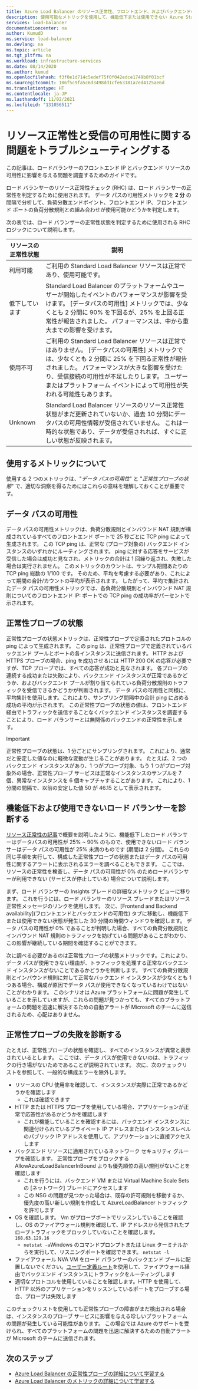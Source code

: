 ```yaml
---
title: Azure Load Balancer のリソース正常性、フロントエンド、およびバックエンドの可用性に関する問題のトラブルシューティング
description: 使用可能なメトリックを使用して、機能低下または使用できない Azure Standard Load Balancer を診断します。
services: load-balancer
documentationcenter: na
author: KumudD
ms.service: load-balancer
ms.devlang: na
ms.topic: article
ms.tgt_pltfrm: na
ms.workload: infrastructure-services
ms.date: 08/14/2020
ms.author: kumud
ms.openlocfilehash: f3f0e1d714c5edef75f0f042edce1749b8f01bcf
ms.sourcegitcommit: 106f5c9fa5c6d3498dd1cfe63181a7ed4125ae6d
ms.translationtype: HT
ms.contentlocale: ja-JP
ms.lasthandoff: 11/02/2021
ms.locfileid: "131056511"
---
```

# <a name="troubleshoot-resource-health-and-inbound-availability-issues"></a>リソース正常性と受信の可用性に関する問題をトラブルシューティングする 

この記事は、ロードバランサーのフロントエンド IP とバックエンド リソースの可用性に影響を与える問題を調査するためのガイドです。 

ロード バランサーのリソース正常性チェック (RHC) は、ロード バランサーの正常性を判定するために使用されます。 データ パスの可用性メトリックを **2 分** の間隔で分析して、負荷分散エンドポイント、フロントエンド IP、フロントエンド ポートの負荷分散規則との組み合わせが使用可能かどうかを判定します。

次の表では、ロード バランサーの正常性状態を判定するために使用される RHC ロジックについて説明します。

| リソースの正常性状態 | 説明 |
| --- | --- |
| 利用可能 | ご利用の Standard Load Balancer リソースは正常であり、使用可能です。 |
| 低下しています | Standard Load Balancer のプラットフォームやユーザーが開始したイベントのパフォーマンスが影響を受けます。 [データパスの可用性] メトリックでは、少なくとも 2 分間に 90% を下回るが、25% を上回る正常性が報告されました。 パフォーマンスは、中から重大までの影響を受けます。 
| 使用不可 | ご利用の Standard Load Balancer リソースは正常ではありません。 [データパスの可用性] メトリックでは、少なくとも 2 分間に 25% を下回る正常性が報告されました。 パフォーマンスが大きな影響を受けたり、受信接続の可用性が不足したりします。 ユーザーまたはプラットフォーム イベントによって可用性が失われる可能性もあります。 |
| Unknown | Standard Load Balancer リソースのリソース正常性状態がまだ更新されていないか、過去 10 分間にデータパスの可用性情報が受信されていません。 これは一時的な状態であり、データが受信されれば、すぐに正しい状態が反映されます。 |


## <a name="about-the-metrics-well-use"></a>使用するメトリックについて
使用する 2 つのメトリックは、"*データ パスの可用性*" と "*正常性プローブの状態*" で、適切な洞察を得るためにはこれらの意味を理解しておくことが重要です。 

## <a name="data-path-availability"></a>データ パスの可用性
データ パスの可用性メトリックは、負荷分散規則とインバウンド NAT 規則が構成されているすべてのフロントエンド ポートで 25 秒ごとに TCP ping によって生成されます。 この TCP ping は、正常な (プローブ対象の) バックエンド インスタンスのいずれかにルーティングされます。 ping に対する応答をサービスが受信した場合は成功と見なされ、メトリックの合計は 1 回繰り返され、失敗した場合は実行されません。 このメトリックのカウントは、サンプル期間あたりの TCP ping 総数の 1/100 です。 そのため、平均を考慮する必要があり、これによって期間の合計/カウントの平均が表示されます。 したがって、平均で集計されたデータ パスの可用性メトリックでは、各負荷分散規則とインバウンド NAT 規則についてのフロントエンド IP: ポートでの TCP ping の成功率がパーセントで示されます。

## <a name="health-probe-status"></a>正常性プローブの状態
正常性プローブの状態メトリックは、正常性プローブで定義されたプロトコルの ping によって生成されます。 この ping は、正常性プローブで定義されているバックエンド プールとポートの各インスタンスに送信されます。 HTTP および HTTPS プローブの場合、ping を成功させるには HTTP 200 OK の応答が必要ですが、TCP プローブでは、すべての応答が成功と見なされます。 各プローブの連続する成功または失敗により、バックエンド インスタンスが正常であるかどうか、およびバックエンド プールが割り当てられている負荷分散規則のトラフィックを受信できるかどうかが判断されます。 データ パスの可用性と同様に、平均集計を使用します。これにより、サンプリング間隔中の合計 ping に占める成功の平均が示されます。 この正常性プローブの状態の値は、フロントエンド経由でトラフィックを送信することなくバックエンド インスタンスを調査することにより、ロード バランサーとは無関係のバックエンドの正常性を示します。

>[!IMPORTANT]
>正常性プローブの状態は、1 分ごとにサンプリングされます。 これにより、通常だと安定した値なのに軽微な変動が生じることがあります。 たとえば、2 つのバックエンド インスタンスがあり、1 つがプローブ対象、もう 1 つがプローブ対象外の場合、正常性プローブ サービスは正常なインスタンスのサンプルを 7 個、異常なインスタンスを 6 個キャプチャすることがあります。 これにより、1 分間の間隔で、以前の安定した値 50 が 46.15 として表示されます。 

## <a name="diagnose-degraded-and-unavailable-load-balancers"></a>機能低下および使用できないロード バランサーを診断する
[リソース正常性の記事](load-balancer-standard-diagnostics.md#resource-health-status)で概要を説明したように、機能低下したロード バランサーはデータパスの可用性が 25% ~ 90% のもので、使用できないロード バランサーはデータ パスの可用性が 25% 未満のものです (期間は 2 分間)。 これらの同じ手順を実行して、構成した正常性プローブの状態またはデータ パスの可用性に関するアラートに表示されるエラーを調べることもできます。 ここでは、リソースの正常性を検査し、データ パスの可用性が 0% のためロードバランサーが利用できない (サービスが停止している) 場合について説明します。

まず、ロード バランサーの Insights ブレードの詳細なメトリック ビューに移ります。 これを行うには、ロード バランサーのリソース ブレードまたはリソース正常性メッセージのリンクを使用します。  次に、[Frontend and Backend availability]\(フロントエンドとバックエンドの可用性\) タブに移動し、機能低下または使用できない状態が発生した 30 分間の時間ウィンドウを確認します。 データ パスの可用性が 0% であることが判明した場合、すべての負荷分散規則とインバウンド NAT 規則のトラフィックを妨げている問題があることがわかり、この影響が継続している期間を確認することができます。 

次に調べる必要があるのは正常性プローブの状態メトリックです。これにより、データ パスが使用できない理由が、トラフィックを処理する正常なバックエンド インスタンスがないことであるかどうかを判断します。 すべての負荷分散規則とインバウンド規則に対して正常なバックエンド インスタンスが少なくとも 1 つある場合、構成が原因でデータ パスが使用できなくなっているわけではないことがわかります。 このシナリオは Azure プラットフォームに問題が発生していることを示していますが、これらの問題が見つかっても、すべてのプラットフォームの問題を迅速に解決するための自動アラートが Microsoft のチームに送信されるため、心配はありません。

## <a name="diagnose-health-probe-failures"></a>正常性プローブの失敗を診断する
たとえば、正常性プローブの状態を確認し、すべてのインスタンスが異常と表示されているとします。 ここでは、データ パスが使用できないのは、トラフィックの行き場がないためであることが説明されています。 次に、次のチェックリストを参照して、一般的な構成エラーを除外します。
* リソースの CPU 使用率を確認して、インスタンスが実際に正常であるかどうかを確認します
  * これは確認できます 
* HTTP または HTTPS プローブを使用している場合、アプリケーションが正常で応答性があるかどうかを確認します
  * これが機能していることを確認するには、バックエンド インスタンスに関連付けられているプライベート IP アドレスまたはインスタンスレベルのパブリック IP アドレスを使用して、アプリケーションに直接アクセスします
* バックエンド リソースに適用されているネットワーク セキュリティ グループを確認します。 正常性プローブをブロックする AllowAzureLoadBalancerInBound よりも優先順位の高い規則がないことを確認します
  * これを行うには、バックエンド VM または Virtual Machine Scale Sets の [ネットワーク] ブレードにアクセスします
  * この NSG の問題が見つかった場合は、既存の許可規則を移動するか、優先度の高い新しい規則を作成して AzureLoadBalancer トラフィックを許可します
* OS を確認します。 Vm がプローブポートでリッスンしていることを確認し、OS のファイアウォール規則を確認して、IP アドレスから発信されたプローブトラフィックをブロックしていないことを確認します。 `168.63.129.16`
  * `netstat -a`Windows のコマンドプロンプトまたは Linux ターミナルからを実行して、リスニングポートを確認できます。 `netstat -l`
* ファイアウォール NVA VM をロード バランサーのバックエンド プールに配置しないでください。[ユーザー定義ルート](../virtual-network/virtual-networks-udr-overview.md#user-defined)を使用して、ファイアウォール経由でバックエンド インスタンスにトラフィックをルーティングします
* 適切なプロトコルを使用していることを確認します。HTTP を使用して、HTTP 以外のアプリケーションをリッスンしているポートをプローブする場合、プローブは失敗します

このチェックリストを使用しても正常性プローブの障害がまだ検出される場合は、インスタンスのプローブ サービスに影響を与える珍しいプラットフォームの問題が発生している可能性があります。 この場合では Azure のサポートを受けられ、すべてのプラットフォームの問題を迅速に解決するための自動アラートが Microsoft のチームに送信されます。

## <a name="next-steps"></a>次のステップ

* [Azure Load Balancer の正常性プローブの詳細について学習する](load-balancer-custom-probe-overview.md)
* [Azure Load Balancer のメトリックの詳細について学習する](load-balancer-standard-diagnostics.md)
